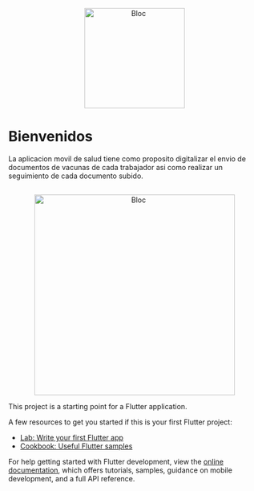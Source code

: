 <p align="center">
<img src="https://firebasestorage.googleapis.com/v0/b/salud-4bbb5.appspot.com/o/SEPCON%20SALUD.png?alt=media&token=3c808ce4-2037-4afe-8d27-a6c48f1acc63" height="200" alt="Bloc" />
</p>


# Bienvenidos

La aplicacion movil de salud tiene como proposito digitalizar el envio de documentos de vacunas de cada trabajador asi como realizar un seguimiento de cada documento subido.

## 

<p align="center">
<img src="https://firebasestorage.googleapis.com/v0/b/salud-4bbb5.appspot.com/o/FLUJO_APP.jpg?alt=media&token=930531e8-1295-4c85-9521-86c0160feca1" height="400" alt="Bloc" />
</p>

This project is a starting point for a Flutter application.

A few resources to get you started if this is your first Flutter project:

- [Lab: Write your first Flutter app](https://docs.flutter.dev/get-started/codelab)
- [Cookbook: Useful Flutter samples](https://docs.flutter.dev/cookbook)

For help getting started with Flutter development, view the
[online documentation](https://docs.flutter.dev/), which offers tutorials,
samples, guidance on mobile development, and a full API reference.
